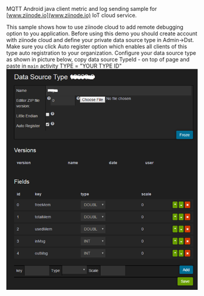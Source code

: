 MQTT Android java client metric and log sending sample for [www.ziinode.io](www.ziinode.io) IoT cloud service.

This sample shows how to use ziinode cloud to add remote debugging option to you application.
Before using this demo you should create account with ziinode cloud and define your private data source type in Admin->Dst.
Make sure you click Auto register option which enables all clients of this type auto registration to your organization.
Configure your data source type as shown in picture below, copy data source TypeId - on top of page and paste in `main` activity TYPE = "YOUR TYPE ID"
![DataSourceType](DeviceType.png)

